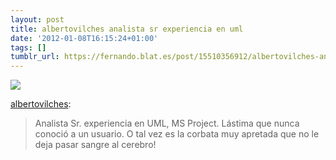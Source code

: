 ```yaml
---
layout: post
title: albertovilches analista sr experiencia en uml
date: '2012-01-08T16:15:24+01:00'
tags: []
tumblr_url: https://fernando.blat.es/post/15510356912/albertovilches-analista-sr-experiencia-en-uml
---
```

 ![](/tumblr_files/tumblr_lxh46rBD8Z1qa8zylo1_400.jpg)  

[albertovilches](http://coderfacts.com/post/15503997383/analista-sr-experiencia-en-uml-ms-project):

> Analista Sr. experiencia en UML, MS Project. Lástima que nunca conoció a un usuario. O tal vez es la corbata muy apretada que no le deja pasar sangre al cerebro!
